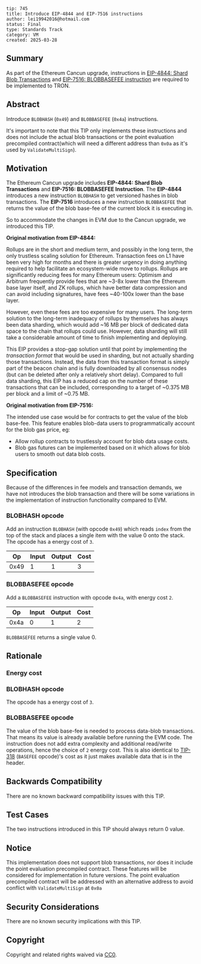 ```
tip: 745
title: Introduce EIP-4844 and EIP-7516 instructions
author: lei19942016@hotmail.com
status: Final
type: Standards Track
category: VM
created: 2025-03-28
```

## Summary

As part of the Ethereum Cancun upgrade, instructions in [EIP-4844: Shard Blob Transactions](https://eips.ethereum.org/EIPS/eip-4844) and [EIP-7516: BLOBBASEFEE instruction](https://eips.ethereum.org/EIPS/eip-7516) are required to be implemented to TRON.

## Abstract

Introduce `BLOBHASH` (`0x49`) and `BLOBBASEFEE` (`0x4a`) instructions.

It's important to note that this TIP only implements these instructions and does not include the actual blob transactions or the point evaluation precompiled contract(which will need a different address than `0x0a` as it's used by `ValidateMultiSign`).

## Motivation

The Ethereum Cancun upgrade includes **EIP-4844: Shard Blob Transactions** and **EIP-7516: BLOBBASEFEE Instruction**.
The **EIP-4844** introduces a new instruction `BLOBHASH` to get versioned hashes in blob transactions.
The **EIP-7516** introduces a new instruction `BLOBBASEFEE` that returns the value of the blob base-fee of the current block it is executing in.

So to accommodate the changes in EVM due to the Cancun upgrade, we introduced this TIP.

**Original motivation from EIP-4844:**

Rollups are in the short and medium term, and possibly in the long term, the only trustless scaling solution for Ethereum.
Transaction fees on L1 have been very high for months and there is greater urgency in doing anything required to help facilitate an ecosystem-wide move to rollups.
Rollups are significantly reducing fees for many Ethereum users: Optimism and Arbitrum frequently provide fees that are ~3-8x lower than the Ethereum base layer itself,
and ZK rollups, which have better data compression and can avoid including signatures, have fees ~40-100x lower than the base layer.

However, even these fees are too expensive for many users. The long-term solution to the long-term inadequacy of rollups
by themselves has always been data sharding, which would add ~16 MB per block of dedicated data space to the chain that rollups could use.
However, data sharding will still take a considerable amount of time to finish implementing and deploying.

This EIP provides a stop-gap solution until that point by implementing the _transaction format_ that would be used in sharding,
but not actually sharding those transactions. Instead, the data from this transaction format is simply part of the beacon chain and is fully downloaded
by all consensus nodes (but can be deleted after only a relatively short delay).
Compared to full data sharding, this EIP has a reduced cap on the number of these transactions that can be included, corresponding to a target of ~0.375 MB per block and a limit of ~0.75 MB.

**Original motivation from EIP-7516:**

The intended use case would be for contracts to get the value of the blob base-fee. This feature enables blob-data users to programmatically account for the blob gas price, eg:

- Allow rollup contracts to trustlessly account for blob data usage costs.
- Blob gas futures can be implemented based on it which allows for blob users to smooth out data blob costs.

## Specification

Because of the differences in fee models and transaction demands, we have not introduces the blob transaction and there will be some variations in the implementation of instruction functionality compared to EVM.

### BLOBHASH opcode
Add an instruction `BLOBHASH` (with opcode `0x49`) which reads `index` from the top of the stack and places a single item with the value 0 onto the stack. The opcode has a energy cost of `3`.

| Op   | Input | Output | Cost |
|------|-------|--------|------|
| 0x49 | 1     | 1      | 3    |

### BLOBBASEFEE opcode
Add a `BLOBBASEFEE` instruction with opcode `0x4a`, with energy cost `2`.

| Op   | Input | Output | Cost |
|------|-------|--------|------|
| 0x4a | 0     | 1      | 2    |

`BLOBBASEFEE` returns a single value 0.

## Rationale

### Energy cost
### BLOBHASH opcode
The opcode has a energy cost of `3`.

### BLOBBASEFEE opcode
The value of the blob base-fee is needed to process data-blob transactions. That means its value is already available before running the EVM code.
The instruction does not add extra complexity and additional read/write operations, hence the choice of `2` energy cost. This is also identical to [TIP-318](https://github.com/tronprotocol/tips/blob/master/tip-318.md) (`BASEFEE` opcode)'s cost as it just makes available data that is in the header.

## Backwards Compatibility

There are no known backward compatibility issues with this TIP.

## Test Cases

The two instructions introduced in this TIP should always return 0 value.

## Notice

This implementation does not support blob transactions, nor does it include the point evaluation precompiled contract. These features will be considered for implementation in future versions. The point evaluation precompiled contract will be addressed with an alternative address to avoid conflict with `ValidateMultiSign` at `0x0a`

## Security Considerations

There are no known security implications with this TIP.

## Copyright
Copyright and related rights waived via [CC0](LICENSE.md).
